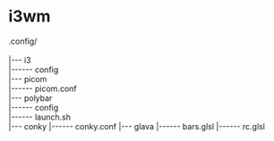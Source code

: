 # i3wm

.config/ <br/>  
|--- i3  <br/> 
|------ config <br/> 
|--- picom <br/> 
|------ picom.conf <br/> 
|--- polybar <br/> 
|------ config <br/> 
|------ launch.sh <br/> 
|--- conky
|------ conky.conf
|--- glava
|------ bars.glsl
|------ rc.glsl
